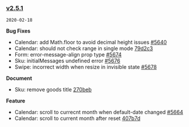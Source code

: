 ### [v2.5.1](https://github.com/youzan/vant/compare/v2.5.1-beta.0...v2.5.1)
`2020-02-18`

**Bug Fixes**

* Calendar: add Math.floor to avoid decimal height issues [#5640](https://github.com/youzan/vant/issues/5640)
* Calendar: should not check range in single mode [79d2c3](https://github.com/youzan/vant/commit/79d2c344f9ee9945b09434b35cbe63a3816410ad)
* Form: error-message-align prop type [#5674](https://github.com/youzan/vant/issues/5674)
* Sku: initialMessages undefined error [#5676](https://github.com/youzan/vant/issues/5676)
* Swipe: incorrect width when resize in invisible state [#5678](https://github.com/youzan/vant/issues/5678)

**Document**

* Sku: remove goods title [270beb](https://github.com/youzan/vant/commit/270bebcab4e30e3f964a64dfc17a39ac04e50edb)

**Feature**

* Calendar: scroll to currecnt month when default-date changed [#5664](https://github.com/youzan/vant/issues/5664)
* Calendar: scroll to current month after reset [407b7d](https://github.com/youzan/vant/commit/407b7ded43bc87c98605444dbbb829f5f05744b6)
